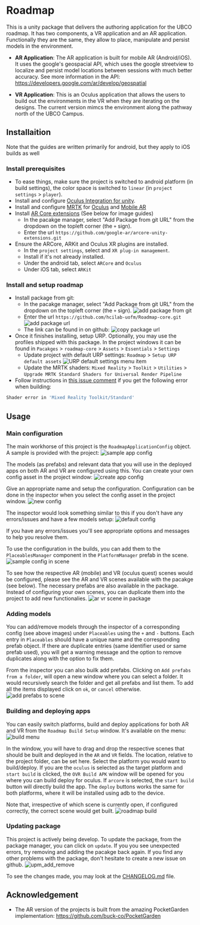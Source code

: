 # Roadmap

This is a unity package that delivers the authoring application for the UBCO roadmap. It has two components, a VR application and an AR application. Functionally they are the same, they allow to place, manipulate and persist models in the environment. 

- **AR Application**: The AR application is built for mobile AR (Android/iOS). It uses the google's geospacial API, which uses the google streetview to localize and persist model locations between sessions with much better accuracy. See more information in the API: https://developers.google.com/ar/develop/geospatial

- **VR Application**: This is an Oculus application that allows the users to build out the environments in the VR when they are iterating on the designs. The current version mimcs the environment along the pathway north of the UBCO Campus.

## Installaition
Note that the guides are written primarily for android, but they apply to iOS builds as well
### Install prerequisites
- To ease things, make sure the project is switched to android platform (in build settings), the color space is switched to `linear` (in `project settings` > `player`).
- Install and configure [Oculus Integration for unity](https://developer.oculus.com/documentation/unity/unity-gs-overview/).
- Install and configure [MRTK](https://learn.microsoft.com/en-us/windows/mixed-reality/mrtk-unity/mrtk2/?view=mrtkunity-2022-05) for [Oculus](https://learn.microsoft.com/en-us/windows/mixed-reality/mrtk-unity/mrtk2/supported-devices/oculus-quest-mrtk?view=mrtkunity-2022-05) and [Mobile AR](https://learn.microsoft.com/en-us/windows/mixed-reality/mrtk-unity/mrtk2/supported-devices/using-ar-foundation?view=mrtkunity-2022-05)
- Install [AR Core extensions](https://github.com/google-ar/arcore-unity-extensions.git) (See below for image guides)
  - In the pacakge manager, select "Add Package from git URL" from the dropdown on the topleft corner (the `+` sign).
  - Enter the url `https://github.com/google-ar/arcore-unity-extensions.git`
- Ensure the ARCore, ARKit and Oculus XR plugins are installed.
  - In the `project settings`, select and `XR plug-in management`.
  - Install if it's not already installed.
  - Under the android tab, select `ARCore` and `Oculus`
  - Under iOS tab, select `ARKit`
### Install and setup roadmap
- Install package from git:
  - In the pacakge manager, select "Add Package from git URL" from the dropdown on the topleft corner (the `+` sign).
![add package from git](Media/figures/add_package_from_git.png)
  - Enter the url `https://github.com/hcilab-uofm/Roadmap-core.git`
![add package url](Media/figures/paste_git_url.png)
  - The link can be found in on github:
![copy package url](Media/figures/copy_git_url.png)
- Once it finishes installing, setup URP. Optionally, you may use the profiles shipped with this package. In the project windows it can be found in `Pacakges` > `roadmap-core` > `Assets` > `Essentials` > `Settings`
  - Update project with default URP settings: `Roadmap` > `Setup URP default assets`
![URP default settings menu item](Media/figures/menu_urp_default.png)
  - Update the MRTK shaders: `Mixed Reality` > `Toolkit` > `Utilities` > `Upgrade MRTK Standard Shaders for Universal Render Pipeline`
- Follow instructions in [this issue comment](https://github.com/microsoft/MixedRealityToolkit-Unity/issues/10449#issuecomment-1295233907) if you get the following error when building:
```sh
Shader error in 'Mixed Reality Toolkit/Standard'
```


## Usage

### Main configuration
The main workhorse of this project is the `RoadmapApplicationConfig` object. A sample is provided with the project:
![sample app config](Media/figures/sample_config.png)

The models (as prefabs) and relevant data that you will use in the deployed apps on both AR and VR are configured using this. You can create your own config asset in the project window:
![create app config](Media/figures/menu_app_config.png)

Give an appropriate name and setup the configuration. Configuration can be done in the inspector when you select the config asset in the project window. 
![new config](Media/figures/inspector_app_config_initial.png)

The inspector would look something similar to this if you don't have any errors/issues and have a few models setup:
![default config](Media/figures/inspector_app_config.png)

If you have any errors/issues you'll see appropriate options and messages to help you resolve them. 

To use the configuration in the builds, you can add them to the `PlaceablesManager` component in the `PlatformManager` prefab in the scene.
![sample config in scene](Media/figures/sample_config_in_scene.png)

To see how the respective AR (mobile) and VR (oculus quest) scenes would be configured, please see the AR and VR scenes available with the pacakge (see below). The necessary prefabs are also available in the package. Instead of configuring your own scenes, you can duplicate them into the project to add new functionalies. 
![ar vr scene in package](Media/figures/AR_VR_scenes.png)

### Adding models
You can add/remove models through the inspector of a corresponding config (see above images) under `Placeables` using the `+` and `-` buttons. Each entry in `Placeables` should have a unique name and the corresponding prefab object. If there are duplicate entries (same identifier used or same prefab used), you will get a warning message and the option to remove duplicates along with the option to fix them.

From the inspector you can also builk add prefabs. Clicking on `Add prefabs from a folder`, will open a new window where you can select a folder. It would recursively search the folder and get all prefabs and list them. To add all the items displayed click on `ok`, or `cancel` otherwise.
![add prefabs to scene](Media/figures/window_add_prefab.png)

### Building and deploying apps
You can easily switch platforms, build and deploy applications for both AR and VR from the `Roadmap Build Setup` window. It's available on the menu:
![build menu](Media/figures/menu_build_and_run.png)

In the window, you will have to drag and drop the respective scenes that should be built and deployed in the `AR` and `VR` fields. The location, relative to the project folder, can be set here. Select the platform you would want to build/deploy. If you are the `oculus` is selected as the target platform and `start build` is clicked, the `OVR Build APK` window will be opened for you where you can build deploy for oculus. If `arcore` is selected, the `start build` button will directly build the app. The `deploy` buttons works the same for both platforms, where it will be installed using adb to the device.

Note that, irrespective of which scene is currently open, if configured correctly, the correct scene would get built.
![roadmap build](Media/figures/window_build_setup.png)

### Updating package
This project is actively being develop. To update the package, from the package manager, you can click on `update`. If you you see unexpected errors, try removing and adding the pacakge back again. If you find any other problems with the package, don't hesitate to create a new issue on github.
![upm_add_remove](Media/figures/upm_update_remove.png)

To see the changes made, you may look at the [CHANGELOG.md](CHANGELOG.md) file.

## Acknowledgement
- The AR version of the projects is built from the amazing PocketGarden implementation: https://github.com/buck-co/PocketGarden

